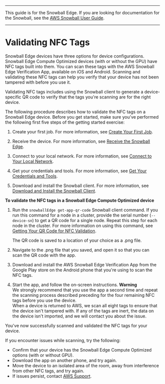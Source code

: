 --------

This guide is for the Snowball Edge\. If you are looking for documentation for the Snowball, see the [AWS Snowball User Guide](https://docs.aws.amazon.com/snowball/latest/ug/whatissnowball.html)\.

--------

# Validating NFC Tags<a name="nfc-validation"></a>

Snowball Edge devices have three options for device configurations\. Snowball Edge Compute Optimized devices \(with or without the GPU\) have NFC tags built into them\. You can scan these tags with the AWS Snowball Edge Verification App, available on iOS and Android\. Scanning and validating these NFC tags can help you verify that your device has not been tampered with before you use it\.

Validating NFC tags includes using the Snowball client to generate a device\-specific QR code to verify that the tags you're scanning are for the right device\.

The following procedure describes how to validate the NFC tags on a Snowball Edge device\. Before you get started, make sure you've performed the following first five steps of the getting started exercise:

1. Create your first job\. For more information, see [Create Your First Job](create-job.md)\.

1. Receive the device\. For more information, see [Receive the Snowball Edge](receive-device.md)\.

1. Connect to your local network\. For more information, see [Connect to Your Local Network](getting-started-connect.md)\.

1. Get your credentials and tools\. For more information, see [Get Your Credentials and Tools](get-credentials.md)\.

1. Download and install the Snowball client\. For more information, see [Download and Install the Snowball Client](download-the-client.md)\.

**To validate the NFC tags in a Snowball Edge Compute Optimized device**

1. Run the `snowballEdge get-app-qr-code` Snowball client command\. If you run this command for a node in a cluster, provide the serial number \(`--device-sn`\) to get a QR code for a single node\. Repeat this step for each node in the cluster\. For more information on using this command, see [Getting Your QR Code for NFC Validation](using-client-commands.md#client-qr-code)\.

   The QR code is saved to a location of your choice as a \.png file\.

1.  Navigate to the \.png file that you saved, and open it so that you can scan the QR code with the app\.

1. Download and install the AWS Snowball Edge Verification App from the Google Play store on the Android phone that you're using to scan the NFC tags\.

1. Start the app, and follow the on\-screen instructions\.
**Warning**  
We strongly recommend that you use the app a second time and repeat the scanning process described preceding for the four remaining NFC tags before you use the device\.   
When a device is returned to AWS, we scan all eight tags to ensure that the device isn't tampered with\. If any of the tags are inert, the data on the device isn't imported, and we will contact you about the issue\.

You've now successfully scanned and validated the NFC tags for your device\. 

If you encounter issues while scanning, try the following:
+ Confirm that your device has the Snowball Edge Compute Optimized options \(with or without GPU\)\.
+ Download the app on another phone, and try again\.
+ Move the device to an isolated area of the room, away from interference from other NFC tags, and try again\.
+ If issues persist, contact [AWS Support](https://aws.amazon.com/premiumsupport/)\.